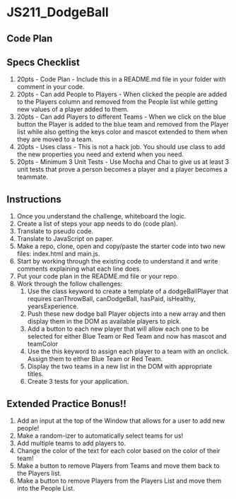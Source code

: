 # JS211_DodgeBall


## Code Plan


## Specs Checklist
1. 20pts - Code Plan - Include this in a README.md file in your folder with comment in your code.
1. 20pts - Can add People to Players - When clicked the people are added to the Players column and removed from the People list while getting new values of a player added to them.
1. 20pts - Can add Players to different Teams - When we click on the blue button the Player is added to the blue team and removed from the Player list while also getting the keys color and mascot extended to them when they are moved to a team.
1. 20pts - Uses class - This is not a hack job. You should use class to add the new properties you need and extend when you need.
1. 20pts - Minimum 3 Unit Tests - Use Mocha and Chai to give us at least 3 unit tests that prove a person becomes a player and a player becomes a teammate.

## Instructions
1. Once you understand the challenge, whiteboard the logic.
1. Create a list of steps your app needs to do (code plan).
1. Translate to pseudo code.
1. Translate to JavaScript on paper.
1. Make a repo, clone, open and copy/paste the starter code into two new files: index.html and main.js.
1. Start by working through the existing code to understand it and write comments explaining what each line does.
1. Put your code plan in the README.md file or your repo.
1. Work through the follow challenges:
    1. Use the class keyword to create a template of a dodgeBallPlayer that requires canThrowBall, canDodgeBall, hasPaid, isHealthy, yearsExperience.
    1. Push these new dodge ball Player objects into a new array and then display them in the DOM as available players to pick.
    1. Add a button to each new player that will allow each one to be selected for either Blue Team or Red Team and now has mascot and teamColor
    1. Use the this keyword to assign each player to a team with an onclick. Assign them to either Blue Team or Red Team.
    1. Display the two teams in a new list in the DOM with appropriate titles.
    1. Create 3 tests for your application.


## Extended Practice Bonus!!

1. Add an input at the top of the Window that allows for a user to add new people!
1. Make a random-izer to automatically select teams for us!
1. Add multiple teams to add players to.
1. Change the color of the text for each color based on the color of their team!
1. Make a button to remove Players from Teams and move them back to the Players list.
1. Make a button to remove Players from the Players List and move them into the People List.
